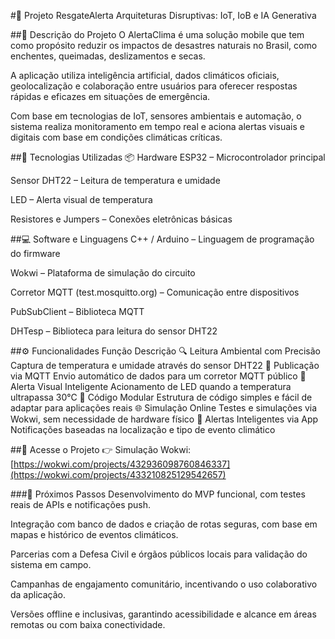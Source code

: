 #📱 Projeto ResgateAlerta
Arquiteturas Disruptivas: IoT, IoB e IA Generativa

##🎯 Descrição do Projeto
O AlertaClima é uma solução mobile que tem como propósito reduzir os impactos de desastres naturais no Brasil, como enchentes, queimadas, deslizamentos e secas.

A aplicação utiliza inteligência artificial, dados climáticos oficiais, geolocalização e colaboração entre usuários para oferecer respostas rápidas e eficazes em situações de emergência.

Com base em tecnologias de IoT, sensores ambientais e automação, o sistema realiza monitoramento em tempo real e aciona alertas visuais e digitais com base em condições climáticas críticas.

##🧠 Tecnologias Utilizadas
📦 Hardware
ESP32 – Microcontrolador principal

Sensor DHT22 – Leitura de temperatura e umidade

LED – Alerta visual de temperatura

Resistores e Jumpers – Conexões eletrônicas básicas

##💻 Software e Linguagens
C++ / Arduino – Linguagem de programação do firmware

Wokwi – Plataforma de simulação do circuito

Corretor MQTT (test.mosquitto.org) – Comunicação entre dispositivos

PubSubClient – Biblioteca MQTT

DHTesp – Biblioteca para leitura do sensor DHT22

##⚙️ Funcionalidades
Função	Descrição
🔍 Leitura Ambiental com Precisão	Captura de temperatura e umidade através do sensor DHT22
📡 Publicação via MQTT	Envio automático de dados para um corretor MQTT público
🚨 Alerta Visual Inteligente	Acionamento de LED quando a temperatura ultrapassa 30°C
🧩 Código Modular	Estrutura de código simples e fácil de adaptar para aplicações reais
🌐 Simulação Online	Testes e simulações via Wokwi, sem necessidade de hardware físico
📱 Alertas Inteligentes via App	Notificações baseadas na localização e tipo de evento climático

##🔗 Acesse o Projeto
👉 Simulação Wokwi:
[https://wokwi.com/projects/432936098760846337](https://wokwi.com/projects/433210825129542657)

###🚀 Próximos Passos
Desenvolvimento do MVP funcional, com testes reais de APIs e notificações push.

Integração com banco de dados e criação de rotas seguras, com base em mapas e histórico de eventos climáticos.

Parcerias com a Defesa Civil e órgãos públicos locais para validação do sistema em campo.

Campanhas de engajamento comunitário, incentivando o uso colaborativo da aplicação.

Versões offline e inclusivas, garantindo acessibilidade e alcance em áreas remotas ou com baixa conectividade.
